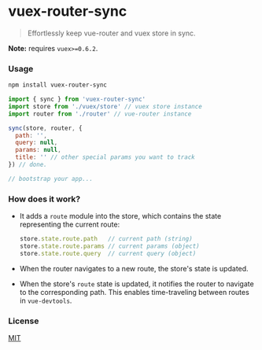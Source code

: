 # vuex-router-sync

> Effortlessly keep vue-router and vuex store in sync.

**Note:** requires `vuex>=0.6.2`.

### Usage

``` bash
npm install vuex-router-sync
```
``` js
import { sync } from 'vuex-router-sync'
import store from './vuex/store' // vuex store instance
import router from './router' // vue-router instance

sync(store, router, {
  path: '',
  query: null,
  params: null,
  title: '' // other special params you want to track
}) // done.

// bootstrap your app...
```

### How does it work?

- It adds a `route` module into the store, which contains the state representing the current route:

  ``` js
  store.state.route.path   // current path (string)
  store.state.route.params // current params (object)
  store.state.route.query  // current query (object)
  ```

- When the router navigates to a new route, the store's state is updated.

- When the store's `route` state is updated, it notifies the router to navigate to the corresponding path. This enables time-traveling between routes in `vue-devtools`.

### License

[MIT](http://opensource.org/licenses/MIT)
